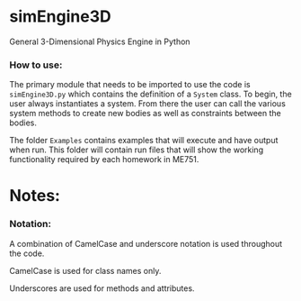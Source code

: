 # simEngine3D
General 3-Dimensional Physics Engine in Python

### How to use:
The primary module that needs to be imported to use the code is `simEngine3D.py`
which contains the definition of a `System` class. To begin, the user always
instantiates a system. From there the user can call the various system methods
to create new bodies as well as constraints between the bodies.

The folder `Examples` contains examples that will execute and have output when run.
This folder will contain run files that will show the working functionality required
by each homework in ME751.

# Notes:
### Notation:
A combination of CamelCase and underscore notation is used throughout the code.

CamelCase is used for class names only.

Underscores are used for methods and attributes. 
